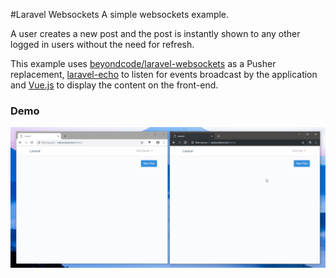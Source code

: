 #Laravel Websockets
A simple websockets example. 

A user creates a new post and the post is instantly shown to any other logged in users without the need for refresh.

This example uses [beyondcode/laravel-websockets](https://github.com/beyondcode/laravel-websockets) as a Pusher replacement, [laravel-echo](https://www.npmjs.com/package/laravel-echo) to listen for events broadcast by the application and [Vue.js](https://www.npmjs.com/package/vue) to display the content on the front-end.

### Demo

![Demo](/screenshots/laravel-websockets-demo.gif)